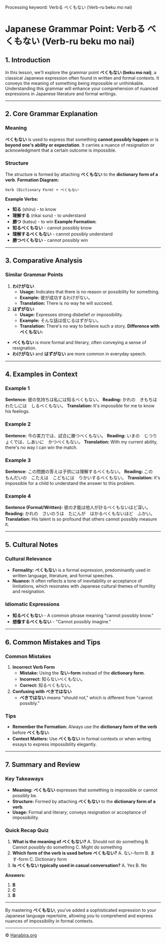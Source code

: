 Processing keyword: Verbる べくもない (Verb-ru beku mo nai)
# Japanese Grammar Point: Verbる べくもない (Verb-ru beku mo nai)

## 1. Introduction
In this lesson, we'll explore the grammar point **べくもない (beku mo nai)**, a classical Japanese expression often found in written and formal contexts. It conveys the meaning of something being impossible or unthinkable. Understanding this grammar will enhance your comprehension of nuanced expressions in Japanese literature and formal writings.

---
## 2. Core Grammar Explanation
### Meaning
**べくもない** is used to express that something **cannot possibly happen** or is **beyond one's ability or expectation**. It carries a nuance of resignation or acknowledgment that a certain outcome is impossible.
### Structure
The structure is formed by attaching **べくもない** to the **dictionary form of a verb**.
**Formation Diagram:**
```
Verb (Dictionary Form) + べくもない
```
**Example Verbs:**
- **知る** (shiru) - to know
- **理解する** (rikai suru) - to understand
- **勝つ** (katsu) - to win
**Example Formation:**
- **知るべくもない** - cannot possibly know
- **理解するべくもない** - cannot possibly understand
- **勝つべくもない** - cannot possibly win
---
## 3. Comparative Analysis
### Similar Grammar Points
1. **わけがない**
   - **Usage:** Indicates that there is no reason or possibility for something.
   - **Example:** 彼が成功するわけがない。
   - **Translation:** There is no way he will succeed.
2. **はずがない**
   - **Usage:** Expresses strong disbelief or impossibility.
   - **Example:** そんな話は信じるはずがない。
   - **Translation:** There's no way to believe such a story.
**Difference with べくもない:**
- **べくもない** is more formal and literary, often conveying a sense of resignation.
- **わけがない** and **はずがない** are more common in everyday speech.

---
## 4. Examples in Context
### Example 1
**Sentence:**
彼の気持ちは私には知るべくもない。
**Reading:**
かれの　きもちは　わたしには　しるべくもない。
**Translation:**
It's impossible for me to know his feelings.
### Example 2
**Sentence:**
今の実力では、試合に勝つべくもない。
**Reading:**
いまの　じつりょくでは、しあいに　かつべくもない。
**Translation:**
With my current ability, there's no way I can win the match.
### Example 3
**Sentence:**
この問題の答えは子供には理解するべくもない。
**Reading:**
この　もんだいの　こたえは　こどもには　りかいするべくもない。
**Translation:**
It's impossible for a child to understand the answer to this problem.
### Example 4
**Sentence (Formal/Written):**
彼の才能は他人が計るべくもないほど深い。
**Reading:**
かれの　さいのうは　たにんが　はかるべくもないほど　ふかい。
**Translation:**
His talent is so profound that others cannot possibly measure it.

---
## 5. Cultural Notes
### Cultural Relevance
- **Formality:** **べくもない** is a formal expression, predominantly used in written language, literature, and formal speeches.
- **Nuance:** It often reflects a tone of inevitability or acceptance of limitations, which resonates with Japanese cultural themes of humility and resignation.
### Idiomatic Expressions
- **知るべくもない** - A common phrase meaning "cannot possibly know."
- **想像するべくもない** - "Cannot possibly imagine."
---
## 6. Common Mistakes and Tips
### Common Mistakes
1. **Incorrect Verb Form**
   - **Mistake:** Using the **ない-form** instead of the **dictionary form**.
   - **Incorrect:** 知らないべくもない。
   - **Correct:** 知るべくもない。
2. **Confusing with べきではない**
   - **べきではない** means "should not," which is different from "cannot possibly."
### Tips
- **Remember the Formation:** Always use the **dictionary form of the verb** before **べくもない**.
- **Context Matters:** Use **べくもない** in formal contexts or when writing essays to express impossibility elegantly.
---
## 7. Summary and Review
### Key Takeaways
- **Meaning:** **べくもない** expresses that something is impossible or cannot possibly be.
- **Structure:** Formed by attaching **べくもない** to the **dictionary form of a verb**.
- **Usage:** Formal and literary; conveys resignation or acceptance of impossibility.
### Quick Recap Quiz
1. **What is the meaning of べくもない?**
   A. Should not do something
   B. Cannot possibly do something
   C. Might do something
2. **Which form of the verb is used before べくもない?**
   A. ない-form
   B. ます-form
   C. Dictionary form
3. **Is べくもない typically used in casual conversation?**
   A. Yes
   B. No

**Answers:**
1. **B**
2. **C**
3. **B**
---
By mastering **べくもない**, you've added a sophisticated expression to your Japanese language repertoire, allowing you to comprehend and express nuances of impossibility in formal contexts.


---

© [Hanabira.org](https://hanabira.org)
